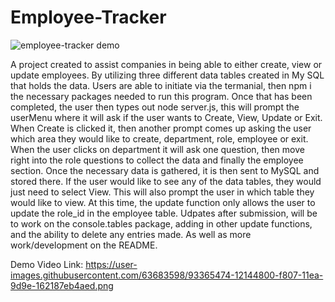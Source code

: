 # Employee-Tracker
![employee-tracker demo](https://i.imgur.com/QwXbhIj.gif)



A project created to assist companies in being able to either create, view or update employees. By utilizing three different data tables created in My SQL that holds the data. Users are able to initiate via the termanial, then npm i the necessary packages needed to run this program. Once that has been completed, the user then types out node server.js, this will prompt the userMenu where it will ask if the user wants to Create, View, Update or Exit. When Create is clicked it, then another prompt comes up asking the user which area they would like to create, department, role, employee or exit. When the user clicks on department it will ask one question, then move right into the role questions to collect the data and finally the employee section. Once the necessary data is gathered, it is then sent to MySQL and stored there. If the user would like to see any of the data tables, they would just need to select View. This will also prompt the user in which table they would like to view. At this time, the update function only allows the user to update the role_id in the employee table. 
Udpates after submission, will be to work on the console.tables package, adding in other update functions, and the ability to delete any entries made. As well as more work/development on the README. 

Demo Video Link: https://user-images.githubusercontent.com/63683598/93365474-12144800-f807-11ea-9d9e-162187eb4aed.png 
